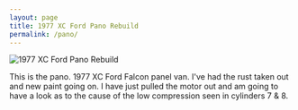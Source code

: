 ```yaml
---
layout: page
title: 1977 XC Ford Pano Rebuild
permalink: /pano/
---
```


![1977 XC Ford Pano Rebuild](https://www.dropbox.com/sc/wb4qpeoybkklpqv/AACPXIwRbX5EVIsJu-w_iqp0a?raw=1)

This is the pano. 1977 XC Ford Falcon panel van. I've had the rust taken out and new paint going on. I have just pulled the motor out and am going to have a look as to the cause of the low compression seen in cylinders 7 & 8.

